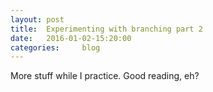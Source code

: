 ```yaml
---
layout: post
title:  Experimenting with branching part 2
date:   2016-01-02-15:20:00
categories:     blog
---
```


More stuff while I practice.
Good reading, eh?
